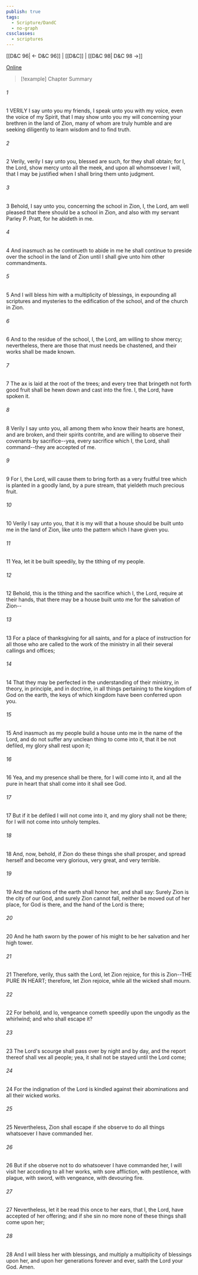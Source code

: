 ```yaml
---
publish: true
tags:
  - Scripture/DandC
  - no-graph
cssclasses:
  - scriptures
---
```

[[D&C 96| ← D&C 96]] | [[D&C]] | [[D&C 98| D&C 98 →]]

[Online](https://churchofjesuschrist.org/study/scriptures/dc-testament/dc/97?lang=eng)

>[!example] Chapter Summary
>
###### 1
1 VERILY I say unto you my friends, I speak unto you with my voice, even the voice of my Spirit, that I may show unto you my will concerning your brethren in the land of Zion, many of whom are truly humble and are seeking diligently to learn wisdom and to find truth.
###### 2
2 Verily, verily I say unto you, blessed are such, for they shall obtain; for I, the Lord, show mercy unto all the meek, and upon all whomsoever I will, that I may be justified when I shall bring them unto judgment.
###### 3
3 Behold, I say unto you, concerning the school in Zion, I, the Lord, am well pleased that there should be a school in Zion, and also with my servant Parley P. Pratt, for he abideth in me.
###### 4
4 And inasmuch as he continueth to abide in me he shall continue to preside over the school in the land of Zion until I shall give unto him other commandments.
###### 5
5 And I will bless him with a multiplicity of blessings, in expounding all scriptures and mysteries to the edification of the school, and of the church in Zion.
###### 6
6 And to the residue of the school, I, the Lord, am willing to show mercy; nevertheless, there are those that must needs be chastened, and their works shall be made known.
###### 7
7 The ax is laid at the root of the trees; and every tree that bringeth not forth good fruit shall be hewn down and cast into the fire. I, the Lord, have spoken it.
###### 8
8 Verily I say unto you, all among them who know their hearts are honest, and are broken, and their spirits contrite, and are willing to observe their covenants by sacrifice--yea, every sacrifice which I, the Lord, shall command--they are accepted of me.
###### 9
9 For I, the Lord, will cause them to bring forth as a very fruitful tree which is planted in a goodly land, by a pure stream, that yieldeth much precious fruit.
###### 10
10 Verily I say unto you, that it is my will that a house should be built unto me in the land of Zion, like unto the pattern which I have given you.
###### 11
11 Yea, let it be built speedily, by the tithing of my people.
###### 12
12 Behold, this is the tithing and the sacrifice which I, the Lord, require at their hands, that there may be a house built unto me for the salvation of Zion--
###### 13
13 For a place of thanksgiving for all saints, and for a place of instruction for all those who are called to the work of the ministry in all their several callings and offices;
###### 14
14 That they may be perfected in the understanding of their ministry, in theory, in principle, and in doctrine, in all things pertaining to the kingdom of God on the earth, the keys of which kingdom have been conferred upon you.
###### 15
15 And inasmuch as my people build a house unto me in the name of the Lord, and do not suffer any unclean thing to come into it, that it be not defiled, my glory shall rest upon it;
###### 16
16 Yea, and my presence shall be there, for I will come into it, and all the pure in heart that shall come into it shall see God.
###### 17
17 But if it be defiled I will not come into it, and my glory shall not be there; for I will not come into unholy temples.
###### 18
18 And, now, behold, if Zion do these things she shall prosper, and spread herself and become very glorious, very great, and very terrible.
###### 19
19 And the nations of the earth shall honor her, and shall say: Surely Zion is the city of our God, and surely Zion cannot fall, neither be moved out of her place, for God is there, and the hand of the Lord is there;
###### 20
20 And he hath sworn by the power of his might to be her salvation and her high tower.
###### 21
21 Therefore, verily, thus saith the Lord, let Zion rejoice, for this is Zion--THE PURE IN HEART; therefore, let Zion rejoice, while all the wicked shall mourn.
###### 22
22 For behold, and lo, vengeance cometh speedily upon the ungodly as the whirlwind; and who shall escape it?
###### 23
23 The Lord's scourge shall pass over by night and by day, and the report thereof shall vex all people; yea, it shall not be stayed until the Lord come;
###### 24
24 For the indignation of the Lord is kindled against their abominations and all their wicked works.
###### 25
25 Nevertheless, Zion shall escape if she observe to do all things whatsoever I have commanded her.
###### 26
26 But if she observe not to do whatsoever I have commanded her, I will visit her according to all her works, with sore affliction, with pestilence, with plague, with sword, with vengeance, with devouring fire.
###### 27
27 Nevertheless, let it be read this once to her ears, that I, the Lord, have accepted of her offering; and if she sin no more none of these things shall come upon her;
###### 28
28 And I will bless her with blessings, and multiply a multiplicity of blessings upon her, and upon her generations forever and ever, saith the Lord your God. Amen.




